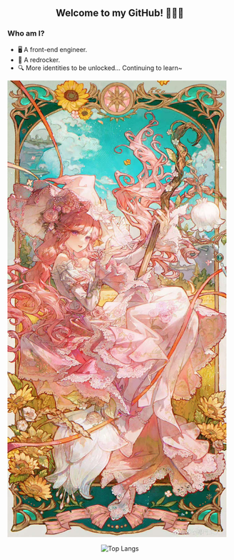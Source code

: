 <div id="title" align=center>

## Welcome to my GitHub! 🥳🥳🥳

</div>

### Who am I?

- 🖥 A front-end engineer.
- 🧱 A redrocker.
- 🔍 More identities to be unlocked... Continuing to learn~

![暖暖](image/暖暖.jpg)

<div align=center>

![Top Langs](https://github-readme-stats.vercel.app/api/top-langs/?username=Susie0306&layout=compact)

</div>
